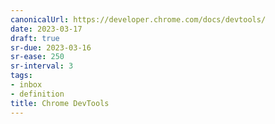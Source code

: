 ```yaml
---
canonicalUrl: https://developer.chrome.com/docs/devtools/
date: 2023-03-17
draft: true
sr-due: 2023-03-16
sr-ease: 250
sr-interval: 3
tags:
- inbox
- definition
title: Chrome DevTools
---
```

   
